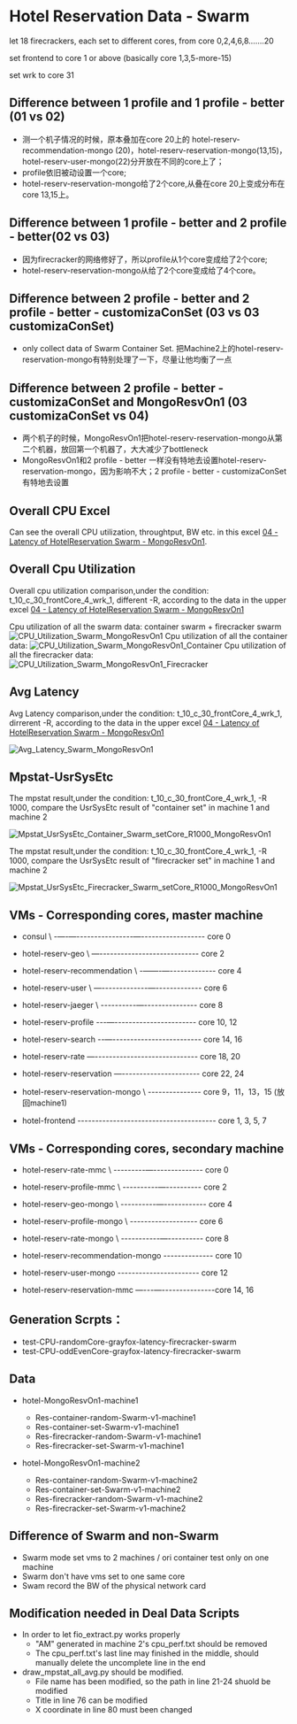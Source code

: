 # Hotel Reservation Data - Swarm

let 18 firecrackers, each set to different cores, from core 0,2,4,6,8…….20

set frontend to core 1 or above (basically core 1,3,5-more-15)

set wrk to core 31

## Difference between 1 profile and 1 profile - better (01 vs 02)
- 测一个机子情况的时候，原本叠加在core 20上的 hotel-reserv-recommendation-mongo (20)，hotel-reserv-reservation-mongo(13,15)，hotel-reserv-user-mongo(22)分开放在不同的core上了；
- profile依旧被动设置一个core;
- hotel-reserv-reservation-mongo给了2个core,从叠在core 20上变成分布在core 13,15上。

## Difference between 1 profile - better and 2 profile - better(02 vs 03)
- 因为firecracker的网络修好了，所以profile从1个core变成给了2个core;
- hotel-reserv-reservation-mongo从给了2个core变成给了4个core。

## Difference between 2 profile - better and 2 profile - better - customizaConSet (03 vs 03 customizaConSet)
- only collect data of Swarm Container Set. 把Machine2上的hotel-reserv-reservation-mongo有特别处理了一下，尽量让他均衡了一点

## Difference between 2 profile - better - customizaConSet and MongoResvOn1 (03 customizaConSet vs 04)
- 两个机子的时候，MongoResvOn1把hotel-reserv-reservation-mongo从第二个机器，放回第一个机器了，大大减少了bottleneck
- MongoResvOn1和2 profile - better 一样没有特地去设置hotel-reserv-reservation-mongo，因为影响不大；2 profile - better - customizaConSet有特地去设置

## Overall CPU Excel
Can see the overall CPU utilization, throughtput, BW etc. in this excel [04 - Latency of HotelReservation Swarm - MongoResvOn1](https://docs.google.com/spreadsheets/d/1yr_dSbPduUqw2jLXF3KFfmuBnPd459WuBtFUlM8R2aY/edit#gid=1045338351).

## Overall Cpu Utilization
Overall cpu utilization comparison,under the condition: t_10_c_30_frontCore_4_wrk_1, different -R, according to the data in the upper excel [04 - Latency of HotelReservation Swarm - MongoResvOn1](https://docs.google.com/spreadsheets/d/1yr_dSbPduUqw2jLXF3KFfmuBnPd459WuBtFUlM8R2aY/edit#gid=1045338351)

Cpu utilization of all the swarm data: container swarm + firecracker swarm
![CPU_Utilization_Swarm_MongoResvOn1](CPU_Utilization_hotel_Swarm_MongoResvOn1.png)
Cpu utilization of all the container data:
![CPU_Utilization_Swarm_MongoResvOn1_Container](CPU_Utilization_hotel_Swarm_MongoResvOn1_container.png)
Cpu utilization of all the firecracker data:
![CPU_Utilization_Swarm_MongoResvOn1_Firecracker](CPU_Utilization_hotel_Swarm_MongoResvOn1_firecracker.png)

## Avg Latency
Avg Latency comparison,under the condition: t_10_c_30_frontCore_4_wrk_1, dirrerent -R, according to the data in the upper excel [04 - Latency of HotelReservation Swarm - MongoResvOn1](https://docs.google.com/spreadsheets/d/1yr_dSbPduUqw2jLXF3KFfmuBnPd459WuBtFUlM8R2aY/edit#gid=1045338351)

![Avg_Latency_Swarm_MongoResvOn1](Avg_Latency_hotel_Swarm_MongoResvOn1.jpg)

## Mpstat-UsrSysEtc
The mpstat result,under the condition: t_10_c_30_frontCore_4_wrk_1, -R 1000, compare the UsrSysEtc result of "container set" in machine 1 and machine 2

![Mpstat_UsrSysEtc_Container_Swarm_setCore_R1000_MongoResvOn1](mpstat_UsrSysEtc-container-Swarm-setCore-R-1000-MongoResvOn1.jpg)

The mpstat result,under the condition: t_10_c_30_frontCore_4_wrk_1, -R 1000, compare the UsrSysEtc result of "firecracker set" in machine 1 and machine 2

![Mpstat_UsrSysEtc_Firecracker_Swarm_setCore_R1000_MongoResvOn1](mpstat_UsrSysEtc-firecracker-Swarm-setCore-R-1000-MongoResvOn1.jpg)

## VMs - Corresponding cores, master machine
* consul \ -—-—----------------—------------------ core 0
* hotel-reserv-geo \ —---------------------------- core 2
* hotel-reserv-recommendation \ -——-—------------- core 4
* hotel-reserv-user \ —-------------—------------- core 6
* hotel-reserv-jaeger \ ----------—--------------- core 8

* hotel-reserv-profile ---—----------------------- core 10, 12
* hotel-reserv-search --—------------------------- core 14, 16
* hotel-reserv-rate —----------------------------- core 18, 20
* hotel-reserv-reservation —---------------------- core 22, 24
* hotel-reserv-reservation-mongo \ --------------- core 9，11，13，15 (放回machine1)

* hotel-frontend --------------------------------------- core 1, 3, 5, 7

## VMs - Corresponding cores, secondary machine
* hotel-reserv-rate-mmc \ ---------—-------------- core 0
* hotel-reserv-profile-mmc \ ----------—---------- core 2
* hotel-reserv-geo-mongo \ ----------—------------ core 4
* hotel-reserv-profile-mongo \ ------------------- core 6
* hotel-reserv-rate-mongo \ -----------—---------- core 8
* hotel-reserv-recommendation-mongo -------------- core 10
* hotel-reserv-user-mongo  ----------------------- core 12

* hotel-reserv-reservation-mmc —---—---------------core 14, 16


## Generation Scrpts：
* test-CPU-randomCore-grayfox-latency-firecracker-swarm
* test-CPU-oddEvenCore-grayfox-latency-firecracker-swarm

## Data
- hotel-MongoResvOn1-machine1
    - Res-container-random-Swarm-v1-machine1
    - Res-container-set-Swarm-v1-machine1
    - Res-firecracker-random-Swarm-v1-machine1
    - Res-firecracker-set-Swarm-v1-machine1

- hotel-MongoResvOn1-machine2
    - Res-container-random-Swarm-v1-machine2
    - Res-container-set-Swarm-v1-machine2
    - Res-firecracker-random-Swarm-v1-machine2
    - Res-firecracker-set-Swarm-v1-machine2

## Difference of Swarm and non-Swarm
* Swarm mode set vms to 2 machines / ori container test only on one machine
* Swarm don't have vms set to one same core 
* Swam record the BW of the physical network card 

## Modification needed in Deal Data Scripts
- In order to let fio_extract.py works properly
    - "AM" generated in machine 2's cpu_perf.txt should be removed
    - The cpu_perf.txt's last line may finished in the middle, should manually delete the uncomplete line in the end
- draw_mpstat_all_avg.py should be modified.
    - File name has been modified, so the path in line 21-24 shuold be modified
    - Title in line 76 can be modified
    - X coordinate in line 80 must been changed